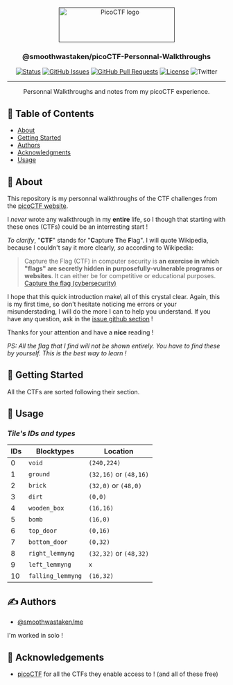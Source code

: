 <p align="center">
  <br>
  <a href="" rel="noopener">
 <img width=267px height=80px src="https://miro.medium.com/max/828/1*0FYnt8IngPu-OTy5CGjFZg.png" alt="PicoCTF logo"></a>
</p>

<h3 align="center">@smoothwastaken/picoCTF-Personnal-Walkthroughs</h3>

<div align="center">

[![Status](https://img.shields.io/badge/status-development-important.svg)]()
[![GitHub Issues](https://img.shields.io/github/issues/smoothwastaken/picoCTF-Personnal-Walkthroughs)](https://github.com/smoothwastaken/picoCTF-Personnal-Walkthroughs/issues)
[![GitHub Pull Requests](https://img.shields.io/github/issues-pr/smoothwastaken/picoCTF-Personnal-Walkthroughs)](https://github.com/smoothwastaken/picoCTF-Personnal-Walkthroughs/pulls)
[![License](https://img.shields.io/badge/license-MIT-blue.svg)](/LICENSE)
![Twitter](https://img.shields.io/twitter/follow/cleeryy?style=social)

</div>

---

<p align="center"> Personnal Walkthroughs and notes from my picoCTF experience.
    <br>
</p>

## 📝 Table of Contents

- [About](#about)
- [Getting Started](#getting_started)
- [Authors](#authors)
- [Acknowledgments](#acknowledgement)
- [Usage](#usage)
<!-- - [Todo](TODO.md) -->
<!-- - [Contributing](CONTRIBUTING.md) -->


## 🧐 About <a name = "about"></a>

This repository is my personnal walkthroughs of the CTF challenges from the [picoCTF website](https://picoctf.org/).

I _never_ wrote any walkthrough in my **entire** life, so I though that starting with these ones (CTFs) could be an interresting start !

*To clarify*, "**CTF**" stands for "**C**apture **T**he **F**lag". I will quote Wikipedia, because I couldn't say it more clearly, *so* according to Wikipedia:

>Capture the Flag (CTF) in computer security is **an exercise in which "flags" are secretly hidden in purposefully-vulnerable programs or websites**. It can either be for competitive or educational purposes.
[Capture the flag (cybersecurity)](https://en.wikipedia.org/wiki/Capture_the_flag_(cybersecurity)#:~:text=Capture%20the%20Flag%20(CTF)%20in,for%20competitive%20or%20educational%20purposes.)

I hope that this quick introduction make\ all of this crystal clear. Again, this is my first time, so don't hesitate noticing me errors or your misunderstading, I will do the more I can to help you understand. If you have any question, ask in the [issue github section](https://github.com/smoothwastaken/picoCTF-Personnal-Walkthroughs/issues?q=) !

Thanks for your attention and have a **nice** reading !

*PS: All the flag that I find will not be shown entirely. You have to find these by yourself. This is the best way to learn !*

## 🏁 Getting Started <a name = "getting_started"></a>

All the CTFs are sorted following their section.

<!-- ## 🔧 Contributors

See the [To do](TODO.md) for required features to work on.

Further information on how to contribute [Here](CONTRIBUTING.md). -->

## 🎈 Usage <a name="usage"></a>

### *Tile's IDs and types*
|IDs|Blocktypes|Location|
|--|--|--|
|0|`void`|`(240,224)`|
|1|`ground`|`(32,16)` or `(48,16)`|
|2|`brick`|`(32,0)` or `(48,0)`|
|3|`dirt`|`(0,0)`|
|4|`wooden_box`|`(16,16)`|
|5|`bomb`|`(16,0)`|
|6|`top_door`|`(0,16)`|
|7|`bottom_door`|`(0,32)`|
|8|`right_lemmyng`|`(32,32)` or `(48,32)`|
|9|`left_lemmyng`|`x`|
|10|`falling_lemmyng`|`(16,32)`|

<!-- ## 🚀 Deployment <a name = "deployment"></a>

We recommend storing your references in JSON format as it is highly compatible with NoSQL databases and Web Applications. -->

## ✍️ Authors <a name = "authors"></a>

- [@smoothwastaken/me](https://github.com/smoothwastaken)

I'm worked in solo !

## 🎉 Acknowledgements <a name = "acknowledgement"></a>

- [picoCTF](https://picoctf.org/) for all the CTFs they enable access to ! (and all of these free)